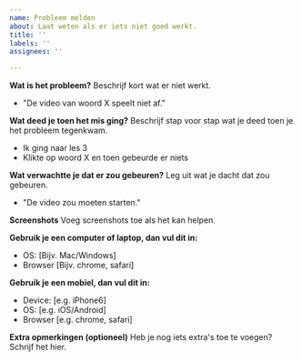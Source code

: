 ```yaml
---
name: Probleem melden
about: Laat weten als er iets niet goed werkt.
title: ''
labels: ''
assignees: ''

---
```


**Wat is het probleem?**
Beschrijf kort wat er niet werkt.
- "De video van woord X speelt niet af."

**Wat deed je toen het mis ging?**
Beschrijf stap voor stap wat je deed toen je het probleem tegenkwam.
- Ik ging naar les 3
- Klikte op woord X en toen gebeurde er niets

**Wat verwachtte je dat er zou gebeuren?**
Leg uit wat je dacht dat zou gebeuren.
- "De video zou moeten starten."

**Screenshots**
Voeg screenshots toe als het kan helpen.

**Gebruik je een computer of laptop, dan vul dit in:**
 - OS: [Bijv. Mac/Windows]
 - Browser [Bijv. chrome, safari]

**Gebruik je een mobiel, dan vul dit in:**
 - Device: [e.g. iPhone6]
 - OS: [e.g. iOS/Android]
 - Browser [e.g. chrome, safari]

**Extra opmerkingen (optioneel)**
Heb je nog iets extra's toe te voegen? Schrijf het hier.
